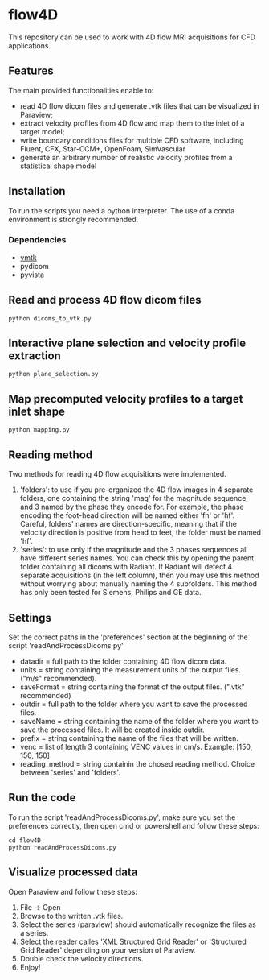 # flow4D
This repository can be used to work with 4D flow MRI acquisitions for CFD applications. <br/>

## Features
The main provided functionalities enable to: 
- read 4D flow dicom files and generate .vtk files that can be visualized in Paraview;
- extract velocity profiles from 4D flow and map them to the inlet of a target model;
- write boundary conditions files for multiple CFD software, including Fluent, CFX, Star-CCM+, OpenFoam, SimVascular
- generate an arbitrary number of realistic velocity profiles from a statistical shape model

## Installation
To run the scripts you need a python interpreter. The use of a conda environment is 
strongly recommended. 

### Dependencies
- [vmtk](https://github.com/conda-forge/vmtk-feedstock)
- pydicom
- pyvista


## Read and process 4D flow dicom files
```
python dicoms_to_vtk.py
```

## Interactive plane selection and velocity profile extraction
```
python plane_selection.py
```

## Map precomputed velocity profiles to a target inlet shape
```
python mapping.py
```


## Reading method
Two methods for reading 4D flow acquisitions were implemented.<br/>
1. 'folders': to use if you pre-organized the 4D flow images in 4 separate folders, one containing the string 'mag' 
for the magnitude sequence, and 3 named by the phase thay encode for. For example, the phase encoding the foot-head 
direction will be named either 'fh' or 'hf'. Careful, folders' names are direction-specific, meaning that if the velocity
direction is positive from head to feet, the folder must be named 'hf'.
2. 'series': to use only if the magnitude and the 3 phases sequences all have different series names. You can check this
by opening the parent folder containing all dicoms with Radiant. If Radiant will detect 4 separate acquisitions (in the
left column), then you may use this method without worrying about manually naming the 4 subfolders. 
This method has only been tested for Siemens, Philips and GE data.

## Settings
Set the correct paths in the 'preferences' section at the beginning of the script 'readAndProcessDicoms.py'<br/>
* datadir = full path to the folder containing 4D flow dicom data.
* units = string containing the measurement units of the output files. ("m/s" recommended).
* saveFormat = string containing the format of the output files. (".vtk" recommended)
* outdir = full path to the folder where you want to save the processed files.
* saveName = string containing the name of the folder where you want to save the processed files. It will be created inside outdir.
* prefix = string containing the name of the files that will be written.
* venc = list of length 3 containing VENC values in cm/s. Example: [150, 150, 150]
* reading_method = string containin the chosed reading method. Choice between 'series' and 'folders'.


## Run the code
To run the script 'readAndProcessDicoms.py', make sure you set the preferences correctly, then open cmd or powershell and follow these steps:
```
cd flow4D
python readAndProcessDicoms.py
```

## Visualize processed data
Open Paraview and follow these steps:
1. File -> Open
2. Browse to the written .vtk files.
3. Select the series (paraview) should automatically recognize the files as a series.
4. Select the reader calles 'XML Structured Grid Reader' or 'Structured Grid Reader' depending on your version of Paraview.
5. Double check the velocity directions.
6. Enjoy!
